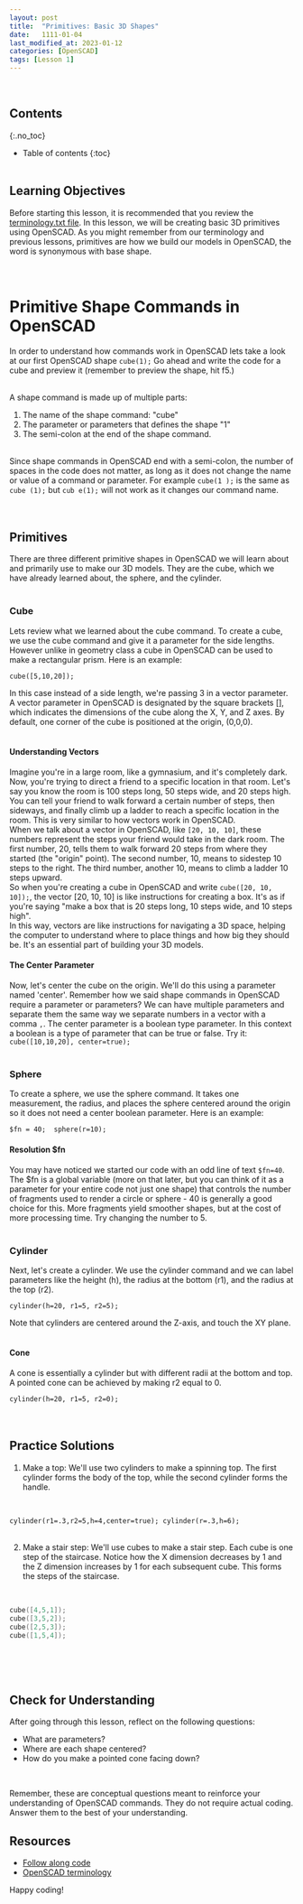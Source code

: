 ```yaml
---
layout: post
title:  "Primitives: Basic 3D Shapes"
date:   1111-01-04
last_modified_at: 2023-01-12
categories: [OpenSCAD]
tags: [Lesson 1]
---
```

<br>

## Contents
{:.no_toc}
* Table of contents
{:toc}
<br><br>

## Learning Objectives
Before starting this lesson, it is recommended that you review the [terminology.txt file](https://raw.githubusercontent.com/funkonaut/openSCAD_lessons/main/Lessons/terminology.txt). In this lesson, we will be creating basic 3D primitives using OpenSCAD. As you might remember from our terminology and previous lessons, primitives are how we build our models in OpenSCAD, the word is synonymous with base shape. 
<br><br><br>

# Primitive Shape Commands in OpenSCAD
In order to understand how commands work in OpenSCAD lets take a look at our first OpenSCAD shape `cube(1);` Go ahead and write the code for a cube and preview it (remember to preview the shape, hit f5.)
<br><br>

A shape command is made up of multiple parts:
<br>
1. The name of the shape command: "cube"
2. The parameter or parameters that defines the shape "1" 
3. The semi-colon at the end of the shape command. 
<br><br>

Since shape commands in OpenSCAD end with a semi-colon, the number of spaces in the code does not matter, as long as it does not change the name or value of a command or parameter. For example `cube(1 );` is the same as `cube (1);` but `cub e(1);` will not work as it changes our command name. 
<br><br><br>

## Primitives
There are three different primitive shapes in OpenSCAD we will learn about and primarily use to make our 3D models. They are the cube, which we have already learned about, the sphere, and the cylinder. 
<br><br>

### Cube
Lets review what we learned about the cube command. To create a cube, we use the cube command and give it a parameter for the side lengths. However unlike in geometry class a cube in OpenSCAD can be used to make a rectangular prism. Here is an example:
<br>

`cube([5,10,20]);`
<br>

In this case instead of a side length, we're passing 3 in a vector parameter. A vector parameter in OpenSCAD is designated by the square brackets [], which indicates the dimensions of the cube along the X, Y, and Z axes. By default, one corner of the cube is positioned at the origin, (0,0,0).
<br><br>

#### Understanding Vectors
Imagine you're in a large room, like a gymnasium, and it's completely dark. Now, you're trying to direct a friend to a specific location in that room. Let's say you know the room is 100 steps long, 50 steps wide, and 20 steps high. You can tell your friend to walk forward a certain number of steps, then sideways, and finally climb up a ladder to reach a specific location in the room. This is very similar to how vectors work in OpenSCAD.
<br>
When we talk about a vector in OpenSCAD, like `[20, 10, 10]`, these numbers represent the steps your friend would take in the dark room. The first number, 20, tells them to walk forward 20 steps from where they started (the "origin" point). The second number, 10, means to sidestep 10 steps to the right. The third number, another 10, means to climb a ladder 10 steps upward. 
<br>
So when you're creating a cube in OpenSCAD and write `cube([20, 10, 10]);`, the vector [20, 10, 10] is like instructions for creating a box. It's as if you're saying "make a box that is 20 steps long, 10 steps wide, and 10 steps high".
<br>
In this way, vectors are like instructions for navigating a 3D space, helping the computer to understand where to place things and how big they should be. It's an essential part of building your 3D models.
<br>

#### The Center Parameter 
Now, let's center the cube on the origin. We'll do this using a parameter named 'center'. Remember how we said shape commands in OpenSCAD require a parameter or parameters? We can have multiple parameters and separate them the same way we separate numbers in a vector with a comma `,`. The center parameter is a boolean type parameter. In this context a boolean is a type of parameter that can be true or false. Try it:
`cube([10,10,20], center=true);`
<br><br>

### Sphere 
To create a sphere, we use the sphere command. It takes one measurement, the radius, and places the sphere centered around the origin so it does not need a center  boolean parameter. Here is an example:
<br>

`$fn = 40; 
sphere(r=10);`
<br>

#### Resolution $fn
You may have noticed we started our code with an odd line of text `$fn=40`. The $fn is a global variable (more on that later, but you can think of it as a parameter for your entire code not just one shape) that controls the number of fragments used to render a circle or sphere - 40 is generally a good choice for this. More fragments yield smoother shapes, but at the cost of more processing time. Try changing the number to 5. 
<br><br>

### Cylinder
Next, let's create a cylinder. We use the cylinder command and we can label parameters like the height (h), the radius at the bottom (r1), and the radius at the top (r2).
<br>

`cylinder(h=20, r1=5, r2=5);`
<br>

Note that cylinders are centered around the Z-axis, and touch the XY plane.
<br><br>

#### Cone
A cone is essentially a cylinder but with different radii at the bottom and top. A pointed cone can be achieved by making r2 equal to 0.
<br>

`cylinder(h=20, r1=5, r2=0);`
<br><br><br>

## Practice Solutions
1. Make a top: We'll use two cylinders to make a spinning top. The first cylinder forms the body of the top, while the second cylinder forms the handle.
<br>

`cylinder(r1=.3,r2=5,h=4,center=true);
cylinder(r=.3,h=6);`
<br><br>

2. Make a stair step: We'll use cubes to make a stair step. Each cube is one step of the staircase. Notice how the X dimension decreases by 1 and the Z dimension increases by 1 for each subsequent cube. This forms the steps of the staircase.
<br>

```c
cube([4,5,1]);
cube([3,5,2]);
cube([2,5,3]);
cube([1,5,4]);
```
<br><br><br>

## Check for Understanding
After going through this lesson, reflect on the following questions:
<br>

- What are parameters?
- Where are each shape centered?
- How do you make a pointed cone facing down?
<br>

Remember, these are conceptual questions meant to reinforce your understanding of OpenSCAD commands. They do not require actual coding. Answer them to the best of your understanding.
<br>

## Resources
- [Follow along code](https://raw.githubusercontent.com/funkonaut/openSCAD_lessons/main/Lessons/Lesson%201/1_1_basic_shapes_student.scad)
- [OpenSCAD terminology](https://raw.githubusercontent.com/funkonaut/openSCAD_lessons/main/Lessons/terminology.txt)


Happy coding!